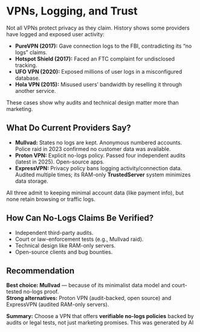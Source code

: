 # VPNs, Logging, and Trust

Not all VPNs protect privacy as they claim. History shows some providers have logged and exposed user activity:

- **PureVPN (2017):** Gave connection logs to the FBI, contradicting its “no logs” claims.  
- **Hotspot Shield (2017):** Faced an FTC complaint for undisclosed tracking.  
- **UFO VPN (2020):** Exposed millions of user logs in a misconfigured database.  
- **Hola VPN (2015):** Misused users’ bandwidth by reselling it through another service.  

These cases show why audits and technical design matter more than marketing.

## What Do Current Providers Say?

- **Mullvad:** States no logs are kept. Anonymous numbered accounts. Police raid in 2023 confirmed no customer data was available.  
- **Proton VPN:** Explicit no-logs policy. Passed four independent audits (latest in 2025). Open-source apps.  
- **ExpressVPN:** Privacy policy bans logging activity/connection data. Audited multiple times; its RAM-only **TrustedServer** system minimizes data storage.  

All three admit to keeping minimal account data (like payment info), but none retain browsing or traffic logs.

## How Can No-Logs Claims Be Verified?

- Independent third-party audits.  
- Court or law-enforcement tests (e.g., Mullvad raid).  
- Technical design like RAM-only servers.  
- Open-source clients and bug bounties.  

## Recommendation

**Best choice: Mullvad** — because of its minimalist data model and court-tested no-logs proof.  
**Strong alternatives:** Proton VPN (audit-backed, open source) and ExpressVPN (audited RAM-only servers).  

**Summary:** Choose a VPN that offers **verifiable no-logs policies** backed by audits or legal tests, not just marketing promises.
This was generated by AI
